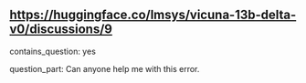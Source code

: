 ## https://huggingface.co/lmsys/vicuna-13b-delta-v0/discussions/9

contains_question: yes

question_part: 
Can anyone help me with this error.